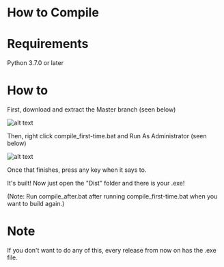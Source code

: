# How to Compile

# Requirements

Python 3.7.0 or later

# How to

First, download and extract the Master branch (seen below)

![alt text](https://raw.githubusercontent.com/CVFireDragon/nspBuild/master/images/Screenshot_7.png)

Then, right click compile_first-time.bat and Run As Administrator (seen below)

![alt text](https://raw.githubusercontent.com/CVFireDragon/nspBuild/master/images/Screenshot_8.png)

Once that finishes, press any key when it says to.

It's built! Now just open the "Dist" folder and there is your .exe!

(Note: Run compile_after.bat after running compile_first-time.bat when you want to build again.)

# Note

If you don't want to do any of this, every release from now on has the .exe file.
